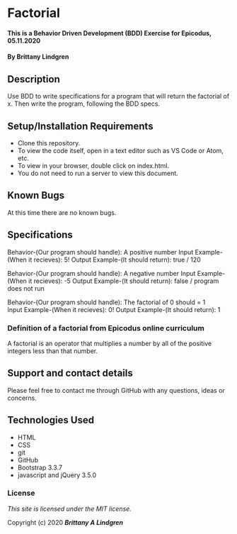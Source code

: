 # Factorial

#### This is a Behavior Driven Development (BDD) Exercise for Epicodus, 05.11.2020

#### By Brittany Lindgren

## Description

Use BDD to write specifications for a program that will return the factorial of x. Then write the program, following the BDD specs.

## Setup/Installation Requirements

* Clone this repository.
* To view the code itself, open in a text editor such as VS Code or Atom, etc.
* To view in your browser, double click on index.html.
* You do not need to run a server to view this document.

## Known Bugs

At this time there are no known bugs.

## Specifications

Behavior-(Our program should handle): A positive number
Input Example-(When it recieves): 5!
Output Example-(It should return):  true / 120

Behavior-(Our program should handle): A negative number
Input Example-(When it recieves): -5
Output Example-(It should return):  false / program does not run   

Behavior-(Our program should handle): The factorial of 0 should = 1  
Input Example-(When it recieves): 0!
Output Example-(It should return):  1 

### Definition of a factorial from Epicodus online curriculum

A factorial is an operator that multiplies a number by all of the positive integers less than that number.

## Support and contact details

Please feel free to contact me through GitHub with any questions, ideas or concerns.

## Technologies Used

* HTML
* CSS
* git
* GitHub
* Bootstrap 3.3.7
* javascript and jQuery 3.5.0

### License

*This site is licensed under the MIT license.*

Copyright (c) 2020 **_Brittany A Lindgren_**